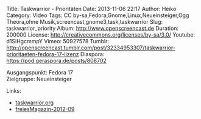 Title: Taskwarrior - Prioritäten
Date: 2013-11-06 22:17
Author: Heiko
Category: Video
Tags: CC by-sa,Fedora,Gnome,Linux,Neueinsteiger,Ogg Theora,ohne Musik,screencast,gnome3,task,taskwarrior
Slug: taskwarrior_priority
Album: http://www.openscreencast.de
Duration: 200000
License: http://creativecommons.org/licenses/by-sa/3.0/
Youtube: d1SiHgcmmpY
Vimeo: 50927578
Tumblr: http://openscreencast.tumblr.com/post/32334953307/taskwarrior-prioritaeten-fedora-17-lizenz
Diaspora: https://pod.geraspora.de/posts/808702

Ausgangspunkt: Fedora 17  
Zielgruppe: Neueinsteiger  

Links:

  * [taskwarrior.org](http://taskwarrior.org/ "Link zu taskwarrior" )
  * [freiesMagazin-2012-09](http://www.freiesmagazin.de/mobil/freiesMagazin-2012-09.html#12_09_taskwarrior_02 "Link zu freiesmagazin.de" )

